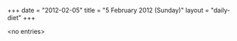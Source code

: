 +++
date = "2012-02-05"
title = "5 February 2012 (Sunday)"
layout = "daily-diet"
+++


\<no entries\>
